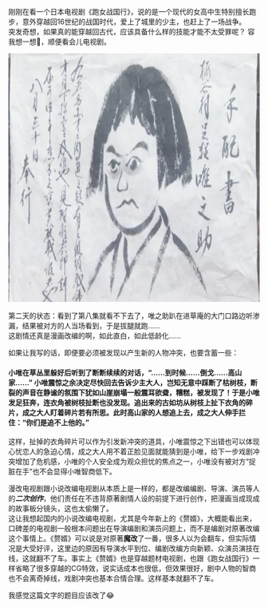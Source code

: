 刚刚在看一个日本电视剧《跑女战国行》，说的是一个现代的女高中生特别擅长跑步，意外穿越回16世纪的战国时代，爱上了城里的少主，也赶上了一场战争。  
突发奇想，如果真的能穿越回古代，应该具备什么样的技能才能不太受罪呢？
容我想一想🤔️，顺便看会儿电视剧。  

<!--
![image](<截屏2021-03-18 23.36.33.png>)  
-->  


<img src="截屏2021-03-18 23.36.33.png" height="498px" width="790px" />

第二天的状态：看到了第八集就看不下去了，唯之助趴在进草庵的大门口路边听渗漏，结果被对方的人当场看到，于是拔腿就跑……  
这剧情还真是漫画改编的啊，如此直白，如此低龄化……  

如果让我写的话，即便要必须被发现以产生新的人物冲突，也要含蓄一些：  
#### 小唯在草丛里躲好后听到了断断续续的对话，“……到时候……倒戈……高山家……” 小唯震惊之余决定尽快回去告诉少主大人，岂知无意中踩断了枯树枝，断裂的声音在静谧的氛围下犹如山崖崩塌一般震耳欲聋，糟糕，被发现了！于是小唯发足狂奔，连衣角被树枝扯断也没发现。追出来的古如坊从树枝上扯下衣角的碎片，成之大人盯着碎片若有所思。此时高山家的人想追上去，成之大人伸手拦住：“你们是追不上他的。”

这样，扯掉的衣角碎片可以作为引发新冲突的道具，小唯震惊之下出错也可以体现心忧恋人的急迫心情，成之大人用不着正脸见面就能猜到是小唯，给下一步戏剧冲突增加了危机感，小唯的个人安全成为观众担忧的焦点之一，小唯没有被对方“捉脏在手”也不会显得小唯智商低下。

漫改电视剧跟小说改编电视剧从本质上是一样的，都是改编编剧、导演、演员等人的***二次创作***，他们责任在不违背原著剧情人设的前提下进行创作，把漫画当成现成的故事板分镜头，这也太偷懒了。  
这让我想起国内的小说改编电视剧，尤其是今年新上的《赘婿》，大概能看出来，口碑差的电视剧一般根本问题出在导演编剧和演员问题上，而不是编剧对原著改编这个事情上。《赘婿》可以说是对原著**魔改**了一番，很多人以为会翻车，但实际情况是大受好评，这里边的原因有导演水平到位、编剧改编方向新颖、众演员演技在线，这就翻不了车。事实上《赘婿》也是穿越题材电视剧，也跟《跑女战国行》一样省略了很多穿越的CG特效，说实话成本也很低，但效果很好，剧中人物的智商也不会离奇掉线，戏剧冲突也基本合情合理。这样基本就翻不了车。

我感觉这篇文字的题目应该改了😂
